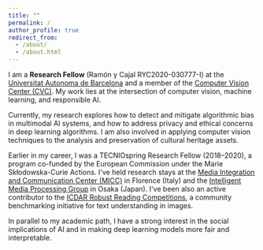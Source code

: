 ```yaml
---
title: ""
permalink: /
author_profile: true
redirect_from: 
  - /about/
  - /about.html
---
```


I am a **Research Fellow** (Ramón y Cajal RYC2020-030777-I) at the [Universitat Autonoma de Barcelona](https://www.uab.cat/) and a member of the [Computer Vision Center (CVC)](https://www.cvc.uab.es/). My work lies at the intersection of computer vision, machine learning, and responsible AI.

Currently, my research explores how to detect and mitigate algorithmic bias in multimodal AI systems, and how to address privacy and ethical concerns in deep learning algorithms. I am also involved in applying computer vision techniques to the analysis and preservation of cultural heritage assets.

Earlier in my career, I was a TECNIOspring Research Fellow (2018–2020), a program co-funded by the European Commission under the Marie Skłodowska-Curie Actions. I've held research stays at the [Media Integration and Communication Center (MICC)](https://www.micc.unifi.it/) in Florence (Italy) and the [Intelligent Media Processing Group](http://imlab.jp/index-e.html) in Osaka (Japan). I've been also an active contributor to the [ICDAR Robust Reading Competitions](http://rrc.cvc.uab.es/), a community benchmarking initiative for text understanding in images.

In parallel to my academic path, I have a strong interest in the social implications of AI and in making deep learning models more fair and interpretable.
